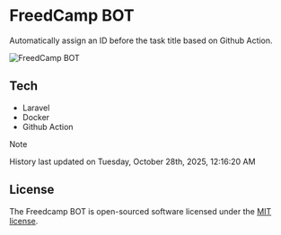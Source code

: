 # FreedCamp BOT

Automatically assign an ID before the task title based on Github Action.

![FreedCamp BOT](https://repository-images.githubusercontent.com/737932867/7d34798b-2680-471c-b089-a78a718d3d6a)

## Tech

- Laravel
- Docker
- Github Action

> [!NOTE]  
> History last updated on Tuesday, October 28th, 2025, 12:16:20 AM

## License

The Freedcamp BOT is open-sourced software licensed under the [MIT license](https://opensource.org/licenses/MIT).

